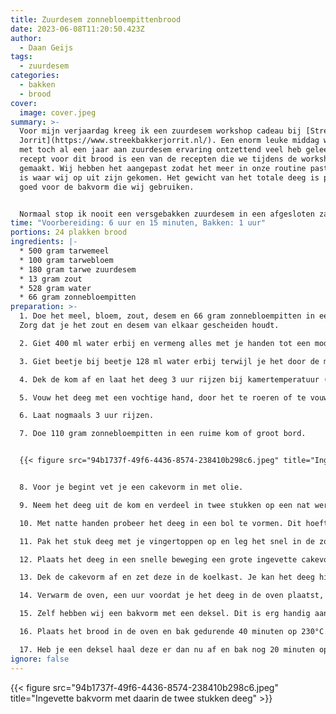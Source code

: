 ```yaml
---
title: Zuurdesem zonnebloempittenbrood
date: 2023-06-08T11:20:50.423Z
author:
  - Daan Geijs
tags:
  - zuurdesem
categories:
  - bakken
  - brood
cover:
  image: cover.jpeg
summary: >-
  Voor mijn verjaardag kreeg ik een zuurdesem workshop cadeau bij [Streekbakker
  Jorrit](https://www.streekbakkerjorrit.nl/). Een enorm leuke middag waar ik
  met toch al een jaar aan zuurdesem ervaring ontzettend veel heb geleerd. Het
  recept voor dit brood is een van de recepten die we tijdens de workshop hebben
  gemaakt. Wij hebben het aangepast zodat het meer in onze routine past en dit
  is waar wij op uit zijn gekomen. Het gewicht van het totale deeg is precies
  goed voor de bakvorm die wij gebruiken. 


  Normaal stop ik nooit een versgebakken zuurdesem in een afgesloten zak, maar het fijne van dit brood is dat het afgesloten in een zak ontzettend lang vers blijft en prima blijft smaken. Perfect voor tijdens een werkweek. 
time: "Voorbereiding: 6 uur en 15 minuten, Bakken: 1 uur"
portions: 24 plakken brood
ingredients: |-
  * 500 gram tarwemeel
  * 100 gram tarwebloem
  * 180 gram tarwe zuurdesem
  * 13 gram zout
  * 528 gram water
  * 66 gram zonnebloempitten
preparation: >-
  1. Doe het meel, bloem, zout, desem en 66 gram zonnebloempitten in een kom.
  Zorg dat je het zout en desem van elkaar gescheiden houdt.

  2. Giet 400 ml water erbij en vermeng alles met je handen tot een modderachtige massa, je kan hier ook prima een staande mixer voor gebruiken.

  3. Giet beetje bij beetje 128 ml water erbij terwijl je het door de massa mengt (inwassen).

  4. Dek de kom af en laat het deeg 3 uur rijzen bij kamertemperatuur (20°C).

  5. Vouw het deeg met een vochtige hand, door het te roeren of te vouwen.

  6. Laat nogmaals 3 uur rijzen.

  7. Doe 110 gram zonnebloempitten in een ruime kom of groot bord.


  {{< figure src="94b1737f-49f6-4436-8574-238410b298c6.jpeg" title="Ingevette bakvorm met daarin de twee stukken deeg" >}}


  8. Voor je begint vet je een cakevorm in met olie.

  9. Neem het deeg uit de kom en verdeel in twee stukken op een nat werkblad.

  10. Met natte handen probeer het deeg in een bol te vormen. Dit hoeft niet perfect te zijn.

  11. Pak het stuk deeg met je vingertoppen op en leg het snel in de zonnebloempitten. Pak nu weer het deegstuk op met je vingertoppen em draai het snel om. De zonnebloempitten zullen nu aan de bovenkant van het deeg zitten.

  12. Plaats het deeg in een snelle beweging een grote ingevette cakevorm. Doe dit weer door met je vingertoppen het deeg op te tillen. 

  13. Dek de cakevorm af en zet deze in de koelkast. Je kan het deeg hier 8 tot 16 uur laten rijzen. Perfect dus om 's avonds te maken en de volgende ochtend te bakken.

  14. Verwarm de oven, een uur voordat je het deeg in de oven plaatst, voor op 250°C.

  15. Zelf hebben wij een bakvorm met een deksel. Dit is erg handig aangezien je dan geen stoom hoeft te creëren. Heb je geen bakvorm met deksel dan kan je een bakje met water in de oven plaatsen om stoom te creëren.

  16. Plaats het brood in de oven en bak gedurende 40 minuten op 230°C.

  17. Heb je een deksel haal deze er dan nu af en bak nog 20 minuten op 210°C.
ignore: false
---
```

{{< figure src="94b1737f-49f6-4436-8574-238410b298c6.jpeg" title="Ingevette bakvorm met daarin de twee stukken deeg" >}}
